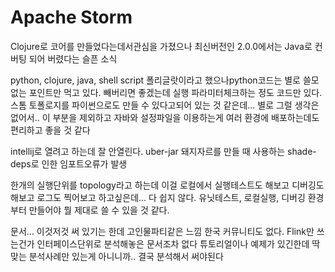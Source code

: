 Apache Storm
============

Clojure로 코어를 만들었다는데서관심을 가졌으나
최신버전인 2.0.0에서는 Java로 컨버팅 되어 버렸다는 슬픈 소식

python, clojure, java, shell script 폴리글랏이라고 했으나python코드는 별로 쓸모없는 포인트만 먹고 있다. 빼버리면 좋겠는데
실행 파라미터체크하는 정도 코드만 있다. 스톰 토폴로지를 파이썬으로도 만들 수 있다고되어 있는 것 같은데... 별로 그럴 생각은 없어서..
이 부분을 제외하고 자바와 설정파일을 이용하는게 여러 환경에 배포하는데도 편리하고 좋을 것 같다

intellij로 열려고 하는데 잘 안열린다.
uber-jar 돼지자르를 만들 때 사용하는 shade-deps로 인한 임포트오류가 발생

한개의 실행단위를 topology라고 하는데 이걸 로컬에서 실행테스트도 해보고 디버깅도 해보고 로그도 찍어보고 하고싶은데... 다 쉽지 않다. 
유닛테스트, 로컬실행, 디버깅 환경부터 만들어야 뭘 제대로 쓸 수 있을 것 같다.

문서...
이것저것 써 있기는 한데
고인물파티같은 느낌
한국 커뮤니티도 없다.
Flink만 쓰는건가
인터페이스단위로 분석해놓은 문서조차 없다
튜토리얼이나 예제가 있긴한데 딱 맞는 분석사례만 있는게 아니니까.. 결국 분석해서 써야된다

